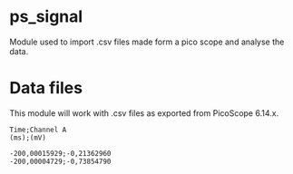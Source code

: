 # ps_signal
Module used to import .csv files made form a pico scope and analyse the data.

# Data files
This module will work with .csv files as exported from PicoScope 6.14.x.

```
Time;Channel A
(ms);(mV)

-200,00015929;-0,21362960
-200,00004729;-0,73854790
```
